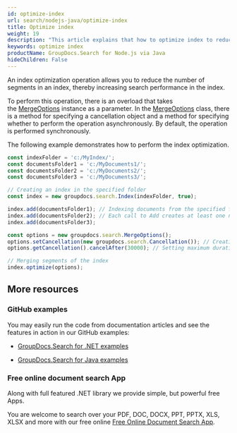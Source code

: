 ```yaml
---
id: optimize-index
url: search/nodejs-java/optimize-index
title: Optimize index
weight: 19
description: "This article explains that how to optimize index to reduce the number of segments in an index using Java."
keywords: optimize index
productName: GroupDocs.Search for Node.js via Java
hideChildren: False
---
```

An index optimization operation allows you to reduce the number of segments in an index, thereby increasing search performance in the index.

To perform this operation, there is an overload that takes the [MergeOptions](https://reference.groupdocs.com/search/nodejs-java/com.groupdocs.search.options/MergeOptions) instance as a parameter. In the [MergeOptions](https://reference.groupdocs.com/search/nodejs-java/com.groupdocs.search.options/MergeOptions) class, there is a method for specifying a cancellation object and a method for specifying whether to perform the operation asynchronously. By default, the operation is performed synchronously.

The following example demonstrates how to perform the index optimization.

```javascript
const indexFolder = 'c:/MyIndex/';
const documentsFolder1 = 'c:/MyDocuments1/';
const documentsFolder2 = 'c:/MyDocuments2/';
const documentsFolder3 = 'c:/MyDocuments3/';

// Creating an index in the specified folder
const index = new groupdocs.search.Index(indexFolder, true);

index.add(documentsFolder1); // Indexing documents from the specified folder
index.add(documentsFolder2); // Each call to Add creates at least one new segment in the index
index.add(documentsFolder3);

const options = new groupdocs.search.MergeOptions();
options.setCancellation(new groupdocs.search.Cancellation()); // Creating cancellation object to be able to cancel the operation
options.getCancellation().cancelAfter(30000); // Setting maximum duration of the operation to 30 seconds

// Merging segments of the index
index.optimize(options);
```

## More resources

### GitHub examples

You may easily run the code from documentation articles and see the features in action in our GitHub examples:

*   [GroupDocs.Search for .NET examples](https://github.com/groupdocs-search/GroupDocs.Search-for-.NET)
    
*   [GroupDocs.Search for Java examples](https://github.com/groupdocs-search/GroupDocs.Search-for-Java)
    

### Free online document search App

Along with full featured .NET library we provide simple, but powerful free Apps.

You are welcome to search over your PDF, DOC, DOCX, PPT, PPTX, XLS, XLSX and more with our free online [Free Online Document Search App](https://products.groupdocs.app/search).
